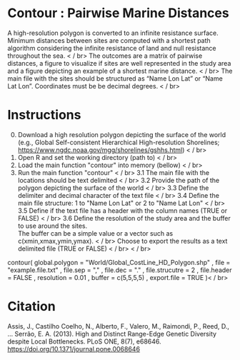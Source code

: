 # Contour : Pairwise Marine Distances

A high-resolution polygon is converted to an infinite resistance surface. <br>
Minimum distances between sites are computed with a shortest path algorithm considering the infinite resistance of land and null resistance throughout the sea. < / br>
The outcomes are a matrix of pairwise distances, a figure to visualize if sites are well represented in the study area and a figure depicting an example of a shortest marine distance. < / br>
The main file with the sites should be structured as “Name Lon Lat” or “Name Lat Lon”. Coordinates must be be decimal degrees.
< / br>

# Instructions

0.   Download a high resolution polygon depicting the surface of the world (e.g., Global Self-consistent Hierarchical High-resolution Shorelines; https://www.ngdc.noaa.gov/mgg/shorelines/gshhs.html) < / br>
1.   Open R and set the working directory (path to) < / br>
2.   Load the main function "contour" into memory (bellow) < / br>
3.   Run the  main function "contour" < / br>
3.1  The main file with the locations should be text delimited < / br>
3.2  Provide the path of the polygon depicting the surface of the world < / br>
3.3  Define the delimiter and decimal character of the text file < / br>
3.4  Define the main file structure: 1 to "Name Lon Lat" or 2 to "Name Lat Lon" < / br>
3.5  Define if the text file has a header with the column names (TRUE or FALSE) < / br>
3.6  Define the resolution of the study area and the buffer to use around the sites.  
The buffer can be a simple value or a vector such as c(xmin,xmax,ymin,ymax). < / br>
Choose to export the results as a text delimited file (TRUE or FALSE) < / br> < / br>

contour(  global.polygon = "World/Global_CostLine_HD_Polygon.shp" ,
file = "example.file.txt" , 
file.sep = "," ,
file.dec = "." ,
file.strucutre = 2 , 
file.header = FALSE ,
resolution = 0.01 ,
buffer = c(5,5,5,5) ,
export.file = TRUE   )< / br>

# Citation
Assis, J., Castilho Coelho, N., Alberto, F., Valero, M., Raimondi, P., Reed, D., … Serrão, E. A. (2013). High and Distinct Range-Edge Genetic Diversity despite Local Bottlenecks. PLoS ONE, 8(7), e68646. https://doi.org/10.1371/journal.pone.0068646
